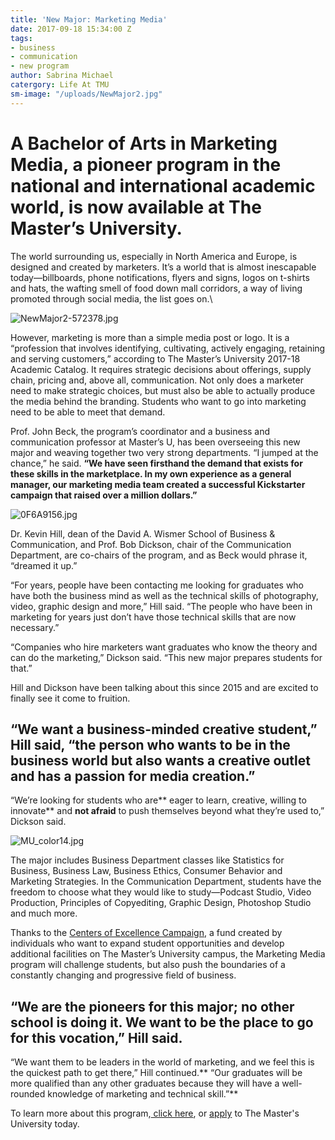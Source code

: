 ```yaml
---
title: 'New Major: Marketing Media'
date: 2017-09-18 15:34:00 Z
tags:
- business
- communication
- new program
author: Sabrina Michael
catergory: Life At TMU
sm-image: "/uploads/NewMajor2.jpg"
---
```


# A Bachelor of Arts in Marketing Media, a pioneer program in the national and international academic world, is now available at The Master’s University.

The world surrounding us, especially in North America and Europe, is designed and created by marketers. It’s a world that is almost inescapable today—billboards, phone notifications, flyers and signs, logos on t-shirts and hats, the wafting smell of food down mall corridors, a way of living promoted through social media, the list goes on.\

![NewMajor2-572378.jpg](/uploads/NewMajor2-572378.jpg)

However, marketing is more than a simple media post or logo. It is a “profession that involves identifying, cultivating, actively engaging, retaining and serving customers,” according to The Master’s University 2017-18 Academic Catalog. It requires strategic decisions about offerings, supply chain, pricing and, above all, communication. Not only does a marketer need to make strategic choices, but must also be able to actually produce the media behind the branding. Students who want to go into marketing need to be able to meet that demand.

Prof. John Beck, the program’s coordinator and a business and communication professor at Master’s U, has been overseeing this new major and weaving together two very strong departments. “I jumped at the chance,” he said. **“We have seen firsthand the demand that exists for these skills in the marketplace. In my own experience as a general manager, our marketing media team created a successful Kickstarter campaign that raised over a million dollars.”**

![0F6A9156.jpg](/uploads/0F6A9156.jpg)

Dr. Kevin Hill, dean of the David A. Wismer School of Business & Communication, and Prof. Bob Dickson, chair of the Communication Department, are co-chairs of the program, and as Beck would phrase it, “dreamed it up.”

“For years, people have been contacting me looking for graduates who have both the business mind as well as the technical skills of photography, video, graphic design and more,” Hill said. “The people who have been in marketing for years just don’t have those technical skills that are now necessary.”

“Companies who hire marketers want graduates who know the theory and can do the marketing,” Dickson said. “This new major prepares students for that.”

Hill and Dickson have been talking about this since 2015 and are excited to finally see it come to fruition.

## “We want a business-minded creative student,” Hill said, “the person who wants to be in the business world but also wants a creative outlet and has a passion for media creation.”

“We’re looking for students who are** eager to learn, creative, willing to innovate** and **not afraid** to push themselves beyond what they’re used to,” Dickson said.

![MU_color14.jpg](/uploads/MU_color14.jpg)

The major includes Business Department classes like Statistics for Business, Business Law, Business Ethics, Consumer Behavior and Marketing Strategies. In the Communication Department, students have the freedom to choose what they would like to study—Podcast Studio, Video Production, Principles of Copyediting, Graphic Design, Photoshop Studio and much more.

Thanks to the [Centers of Excellence Campaign](https://www.masters.edu/news/the-centers-of-excellence), a fund created by individuals who want to expand student opportunities and develop additional facilities on The Master’s University campus, the Marketing Media program will challenge students, but also push the boundaries of a constantly changing and progressive field of business.

## “We are the pioneers for this major; no other school is doing it. We want to be the place to go for this vocation,” Hill said.

“We want them to be leaders in the world of marketing, and we feel this is the quickest path to get there,” Hill continued.** “Our graduates will be more qualified than any other graduates because they will have a well-rounded knowledge of marketing and technical skill.”**

To learn more about this program,[ click here](https://www.masters.edu/academics/undergraduate/communication), or [apply](https://www.masters.edu/admissions/) to The Master's University today. 